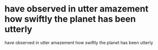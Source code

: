 # have observed in utter amazement how swiftly the planet has been utterly

have observed in utter amazement how swiftly the planet has been utterly